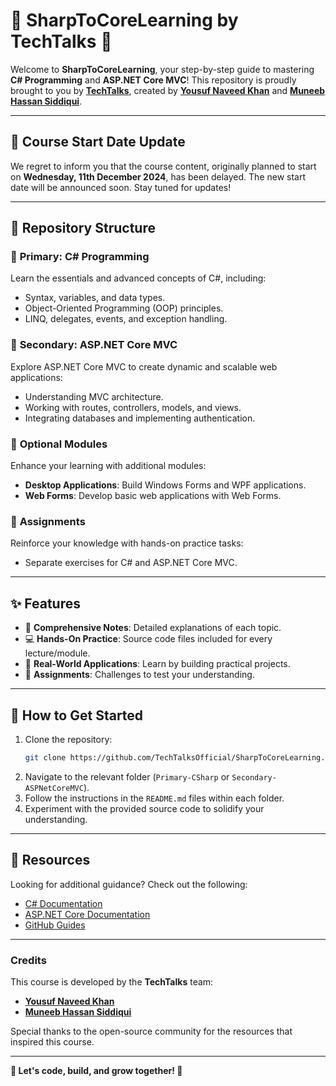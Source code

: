 # 🌟 **SharpToCoreLearning by TechTalks** 🌟  

Welcome to **SharpToCoreLearning**, your step-by-step guide to mastering **C# Programming** and **ASP.NET Core MVC**! This repository is proudly brought to you by **[TechTalks](https://github.com/TechTalksOfficial)**, created by **[Yousuf Naveed Khan](https://github.com/yousufnaveedkhan)** and **[Muneeb Hassan Siddiqui](https://github.com/MuneebHassanSiddiqui)**.  

---

## 📅 **Course Start Date Update**  
We regret to inform you that the course content, originally planned to start on **Wednesday, 11th December 2024**, has been delayed. The new start date will be announced soon. Stay tuned for updates!  

---

## 📁 **Repository Structure**  

### 🔹 **Primary: C# Programming**  
Learn the essentials and advanced concepts of C#, including:  
- Syntax, variables, and data types.  
- Object-Oriented Programming (OOP) principles.  
- LINQ, delegates, events, and exception handling.  

### 🔹 **Secondary: ASP.NET Core MVC**  
Explore ASP.NET Core MVC to create dynamic and scalable web applications:  
- Understanding MVC architecture.  
- Working with routes, controllers, models, and views.  
- Integrating databases and implementing authentication.  

### 🔹 **Optional Modules**  
Enhance your learning with additional modules:  
- **Desktop Applications**: Build Windows Forms and WPF applications.  
- **Web Forms**: Develop basic web applications with Web Forms.  

### 🔹 **Assignments**  
Reinforce your knowledge with hands-on practice tasks:  
- Separate exercises for C# and ASP.NET Core MVC.  

---

## ✨ **Features**  
- 📘 **Comprehensive Notes**: Detailed explanations of each topic.  
- 💻 **Hands-On Practice**: Source code files included for every lecture/module.  
- 🎯 **Real-World Applications**: Learn by building practical projects.  
- 📝 **Assignments**: Challenges to test your understanding.  

---

## 🚀 **How to Get Started**  
1. Clone the repository:  
   ```bash  
   git clone https://github.com/TechTalksOfficial/SharpToCoreLearning.git  
   ```  
2. Navigate to the relevant folder (`Primary-CSharp` or `Secondary-ASPNetCoreMVC`).  
3. Follow the instructions in the `README.md` files within each folder.  
4. Experiment with the provided source code to solidify your understanding.  

---

## 🔗 **Resources**  
Looking for additional guidance? Check out the following:  
- [C# Documentation](https://learn.microsoft.com/en-us/dotnet/csharp/)  
- [ASP.NET Core Documentation](https://learn.microsoft.com/en-us/aspnet/core/)  
- [GitHub Guides](https://guides.github.com/)  

---

### **Credits**  
This course is developed by the **TechTalks** team:  
- **[Yousuf Naveed Khan](https://github.com/yousufnaveedkhan)**  
- **[Muneeb Hassan Siddiqui](https://github.com/MuneebHassanSiddiqui)**  

Special thanks to the open-source community for the resources that inspired this course.  

---

**🌟 Let's code, build, and grow together! 🌟**  